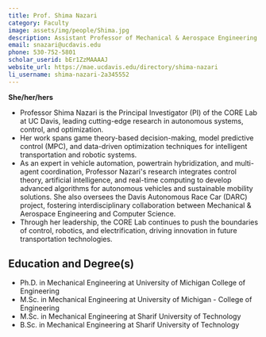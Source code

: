 ```yaml
---
title: Prof. Shima Nazari
category: Faculty
image: assets/img/people/Shima.jpg
description: Assistant Professor of Mechanical & Aerospace Engineering
email: snazari@ucdavis.edu
phone: 530-752-5801
scholar_userid: bEr1ZzMAAAAJ
website_url: https://mae.ucdavis.edu/directory/shima-nazari
li_username: shima-nazari-2a345552
---
```

**She/her/hers**

- Professor Shima Nazari is the Principal Investigator (PI) of the CORE Lab at UC Davis, leading cutting-edge research in autonomous systems, control, and optimization.
- Her work spans game theory-based decision-making, model predictive control (MPC), and data-driven optimization techniques for intelligent transportation and robotic systems.
- As an expert in vehicle automation, powertrain hybridization, and multi-agent coordination, Professor Nazari's research integrates control theory, artificial intelligence, and real-time computing to develop advanced algorithms for autonomous vehicles and sustainable mobility solutions. She also oversees the Davis Autonomous Race Car (DARC) project, fostering interdisciplinary collaboration between Mechanical & Aerospace Engineering and Computer Science.
- Through her leadership, the CORE Lab continues to push the boundaries of control, robotics, and electrification, driving innovation in future transportation technologies.

## Education and Degree(s)
- Ph.D. in Mechanical Engineering at University of Michigan College of Engineering
- M.Sc. in Mechanical Engineering at University of Michigan - College of Engineering
- M.Sc. in Mechanical Engineering at Sharif University of Technology
- B.Sc. in Mechanical Engineering at Sharif University of Technology
